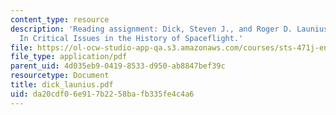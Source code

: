 ```yaml
---
content_type: resource
description: 'Reading assignment: Dick, Steven J., and Roger D. Launius. "Introduction."
  In Critical Issues in the History of Spaceflight.'
file: https://ol-ocw-studio-app-qa.s3.amazonaws.com/courses/sts-471j-engineering-apollo-the-moon-project-as-a-complex-system-spring-2007/da20cdf06e917b2258bafb335fe4c4a6_dick_launius.pdf
file_type: application/pdf
parent_uid: 4d035eb9-0419-8533-d950-ab8847bef39c
resourcetype: Document
title: dick_launius.pdf
uid: da20cdf0-6e91-7b22-58ba-fb335fe4c4a6
---
```

